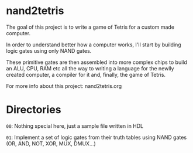 # nand2tetris
The goal of this project is to write a game of Tetris for a custom made computer.

In order to understand better how a computer works, I'll start by building logic gates using only NAND gates.

These primitive gates are then assembled into more complex chips to build an ALU, CPU, RAM etc all the way to writing a language for the newlly created computer, a compiler for it and, finally, the game of Tetris.

For more info about this project: nand2tetris.org

# Directories
`00`: Nothing special here, just a sample file written in HDL

`01`: Implement a set of logic gates from their truth tables using NAND gates (OR, AND, NOT, XOR, MUX, DMUX...)

